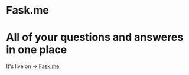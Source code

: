 # Fask.me

# All of your questions and answeres in one place

It's live on => [Fask.me](https://faskme.herokuapp.com/)
